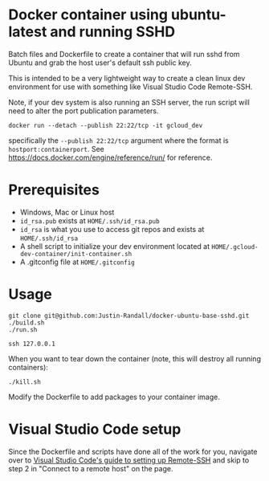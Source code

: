 # Docker container using ubuntu-latest and running SSHD

Batch files and Dockerfile to create a container that will run sshd
from Ubuntu and grab the host user's default ssh public key.

This is intended to be a very lightweight way to create a clean linux
dev environment for use with something like Visual Studio Code
Remote-SSH.

Note, if your dev system is also running an SSH server, the run script
will need to alter the port publication parameters.

```shell
docker run --detach --publish 22:22/tcp -it gcloud_dev
```

specifically the `--publish 22:22/tcp` argument where the format is
`hostport:containerport`. See 
https://docs.docker.com/engine/reference/run/ for reference.

# Prerequisites
- Windows, Mac or Linux host
- `id_rsa.pub` exists at `HOME/.ssh/id_rsa.pub`
- `id_rsa` is what you use to access git repos and exists at `HOME/.ssh/id_rsa`
- A shell script to initialize your dev environment located at `HOME/.gcloud-dev-container/init-container.sh`
- A .gitconfig file at `HOME/.gitconfig`

# Usage
```shell
git clone git@github.com:Justin-Randall/docker-ubuntu-base-sshd.git
./build.sh
./run.sh

ssh 127.0.0.1
```

When you want to tear down the container (note, this will destroy all
running containers):
```shell
./kill.sh
```

Modify the Dockerfile to add packages to your container image.

# Visual Studio Code setup
Since the Dockerfile and scripts have done all of the work for you,
navigate over to 
[Visual Studio Code's guide to setting up Remote-SSH](https://code.visualstudio.com/docs/remote/ssh#_connect-to-a-remote-host )
and skip to step 2 in "Connect to a remote host" on the page.

